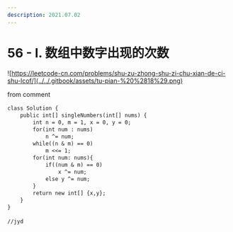 ```yaml
---
description: 2021.07.02
---
```


# 56 - I. 数组中数字出现的次数

![https://leetcode-cn.com/problems/shu-zu-zhong-shu-zi-chu-xian-de-ci-shu-lcof/](../../.gitbook/assets/tu-pian-%20%2818%29.png)

from comment

```text
class Solution {
    public int[] singleNumbers(int[] nums) {
        int n = 0, m = 1, x = 0, y = 0;
        for(int num : nums)
            n ^= num;
        while((n & m) == 0)
            m <<= 1;
        for(int num: nums){
            if((num & m) == 0)
                x ^= num;
            else y ^= num;
        }
        return new int[] {x,y};
    }
}

//jyd
```

